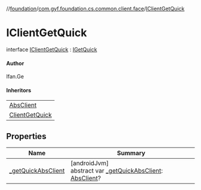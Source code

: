 //[foundation](../../../index.md)/[com.gyf.foundation.cs.common.client.face](../index.md)/[IClientGetQuick](index.md)

# IClientGetQuick

interface [IClientGetQuick](index.md) : [IGetQuick](../../com.gyf.foundation.cs.common.face/-i-get-quick/index.md)

#### Author

Ifan.Ge

#### Inheritors

| |
|---|
| [AbsClient](../../com.gyf.foundation.cs.common.client/-abs-client/index.md) |
| [ClientGetQuick](../../com.gyf.foundation.cs.common.client/-client-get-quick/index.md) |

## Properties

| Name | Summary |
|---|---|
| [_getQuickAbsClient](_get-quick-abs-client.md) | [androidJvm]<br>abstract var [_getQuickAbsClient](_get-quick-abs-client.md): [AbsClient](../../com.gyf.foundation.cs.common.client/-abs-client/index.md)? |